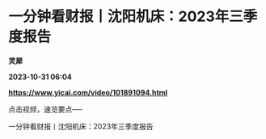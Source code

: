 # 一分钟看财报丨沈阳机床：2023年三季度报告
**灵犀**

**2023-10-31 06:04**

**https://www.yicai.com/video/101891094.html**

点击视频，速览要点──

一分钟看财报丨沈阳机床：2023年三季度报告